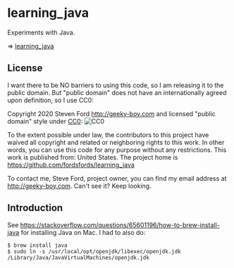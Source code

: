 # learning_java
Experiments with Java.

<!-- mdtoc-start -->
&DoubleRightArrow; [learning_java](#techo)  
<!-- TOC created by '../mdtoc/mdtoc.pl README.md' (see https://github.com/fordsfords/mdtoc) -->
<!-- mdtoc-end -->

## License

I want there to be NO barriers to using this code, so I am releasing it to the public domain.  But "public domain" does not have an internationally agreed upon definition, so I use CC0:

Copyright 2020 Steven Ford http://geeky-boy.com and licensed
"public domain" style under
[CC0](http://creativecommons.org/publicdomain/zero/1.0/):
![CC0](https://licensebuttons.net/p/zero/1.0/88x31.png "CC0")

To the extent possible under law, the contributors to this project have
waived all copyright and related or neighboring rights to this work.
In other words, you can use this code for any purpose without any
restrictions.  This work is published from: United States.  The project home
is https://github.com/fordsfords/learning_java

To contact me, Steve Ford, project owner, you can find my email address
at http://geeky-boy.com.  Can't see it?  Keep looking.

## Introduction

See https://stackoverflow.com/questions/65601196/how-to-brew-install-java
for installing Java on Mac.
I had to also do:
````
$ brew install java
$ sudo ln -s /usr/local/opt/openjdk/libexec/openjdk.jdk /Library/Java/JavaVirtualMachines/openjdk.jdk
````
